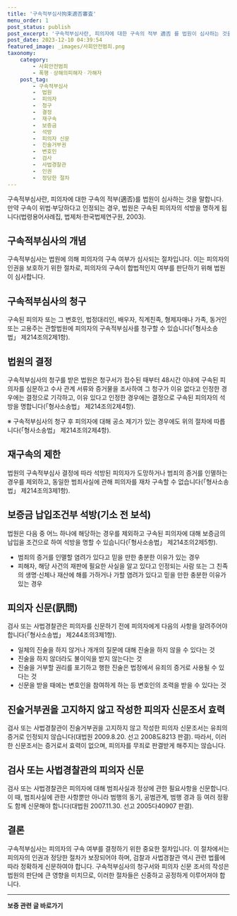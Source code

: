 ```yaml
---
title: '구속적부심사拘束適否審査'
menu_order: 1
post_status: publish
post_excerpt: '구속적부심사란, 피의자에 대한 구속의 적부 適否 를 법원이 심사하는 것을 말합니다. 만약 구속이 위법 부당하다고 인정되는 경우, 법원은 구속된 피의자의 석방을 명하게 됩니다 법령용어사례집, 법제처 한국법제연구원, 2003 .'
post_date: 2023-12-10 04:39:54
featured_image: _images/사회안전범죄.png
taxonomy:
    category:
        - 사회안전범죄
        - 폭행ㆍ상해의피해자ㆍ가해자
    post_tag:
        - 구속적부심사
        -  법원
        -  피의자
        -  청구
        -  결정
        -  재구속
        -  보증금
        -  석방
        -  피의자 신문
        -  진술거부권
        -  변호인
        -  검사
        -  사법경찰관
        -  인권
        -  정당한 절차
---
```



구속적부심사란, 피의자에 대한 구속의 적부(適否)를 법원이 심사하는 것을 말합니다. 만약 구속이 위법·부당하다고 인정되는 경우, 법원은 구속된 피의자의 석방을 명하게 됩니다(법령용어사례집, 법제처·한국법제연구원, 2003).

## 구속적부심사의 개념

구속적부심사는 법원에 의해 피의자의 구속 여부가 심사되는 절차입니다. 이는 피의자의 인권을 보호하기 위한 절차로, 피의자의 구속이 합법적인지 여부를 판단하기 위해 법원이 심사합니다.

## 구속적부심사의 청구

구속된 피의자 또는 그 변호인, 법정대리인, 배우자, 직계친족, 형제자매나 가족, 동거인 또는 고용주는 관할법원에 피의자의 구속적부심사를 청구할 수 있습니다(「형사소송법」 제214조의2제1항).

## 법원의 결정

구속적부심사의 청구를 받은 법원은 청구서가 접수된 때부터 48시간 이내에 구속된 피의자를 심문하고 수사 관계 서류와 증거물을 조사하여 그 청구가 이유 없다고 인정한 경우에는 결정으로 기각하고, 이유 있다고 인정한 경우에는 결정으로 구속된 피의자의 석방을 명합니다(「형사소송법」 제214조의2제4항).

※ 구속적부심사의 청구 후 피의자에 대해 공소 제기가 있는 경우에도 위의 절차에 따릅니다(「형사소송법」 제214조의2제4항).

## 재구속의 제한

법원의 구속적부심사 결정에 따라 석방된 피의자가 도망하거나 범죄의 증거를 인멸하는 경우를 제외하고, 동일한 범죄사실에 관해 피의자를 재차 구속할 수 없습니다(「형사소송법」 제214조의3제1항).

## 보증금 납입조건부 석방(기소 전 보석)

법원은 다음 중 어느 하나에 해당하는 경우를 제외하고 구속된 피의자에 대해 보증금의 납입을 조건으로 하여 석방을 명할 수 있습니다(「형사소송법」 제214조의2제5항).

- 범죄의 증거를 인멸할 염려가 있다고 믿을 만한 충분한 이유가 있는 경우
- 피해자, 해당 사건의 재판에 필요한 사실을 알고 있다고 인정되는 사람 또는 그 친족의 생명·신체나 재산에 해를 가하거나 가할 염려가 있다고 믿을 만한 충분한 이유가 있는 경우

## 피의자 신문(訊問)

검사 또는 사법경찰관은 피의자를 신문하기 전에 피의자에게 다음의 사항을 알려주어야 합니다(「형사소송법」 제244조의3제1항).

- 일체의 진술을 하지 않거나 개개의 질문에 대해 진술을 하지 않을 수 있다는 것
- 진술을 하지 않더라도 불이익을 받지 않는다는 것
- 진술을 거부할 권리를 포기하고 행한 진술은 법정에서 유죄의 증거로 사용될 수 있다는 것
- 신문을 받을 때에는 변호인을 참여하게 하는 등 변호인의 조력을 받을 수 있다는 것

## 진술거부권을 고지하지 않고 작성한 피의자 신문조서 효력

검사 또는 사법경찰관이 진술거부권을 고지하지 않고 작성한 피의자 신문조서는 유죄의 증거로 인정되지 않습니다(대법원 2009.8.20. 선고 2008도8213 판결). 따라서, 이러한 신문조서는 증거로서 효력이 없으며, 피의자를 무죄로 판결받게 해주지는 않습니다.

## 검사 또는 사법경찰관의 피의자 신문

검사 또는 사법경찰관은 피의자에 대해 범죄사실과 정상에 관한 필요사항을 신문합니다. 이 때, 범죄사실에 관한 사항뿐만 아니라 범행의 동기, 공범관계, 범행 경과 등 여러 정황도 함께 신문해야 합니다(대법원 2007.11.30. 선고 2005다40907 판결).

## 결론

구속적부심사는 피의자의 구속 여부를 결정하기 위한 중요한 절차입니다. 이 절차에서는 피의자의 인권과 정당한 절차가 보장되어야 하며, 검찰과 사법경찰관 역시 관련 법률에 따라 정확하게 신문하여야 합니다. 구속적부심사의 청구서와 피의자 신문 조서의 작성은 법원의 판단에 큰 영향을 미치므로, 이러한 절차들은 신중하고 공정하게 이루어져야 합니다. 
<!-- wp:separator -->
<hr class="wp-block-separator has-alpha-channel-opacity"/>
<!-- /wp:separator -->

<!-- wp:group {"backgroundColor":"base","layout":{"type":"constrained"}} -->
<div class="wp-block-group has-base-background-color has-background"><!-- wp:paragraph {"align":"center","fontSize":"medium"} -->
<p class="has-text-align-center has-large-font-size"><strong>보증 관련 글 바로가기</strong></p>
<!-- /wp:paragraph -->


<!-- wp:latest-posts
{"categories":[{"id":13571,"count":19,"description":"","link":"https://uknowlaw.com/category/%eb%b3%b4%ec%a6%9d/","name":"보증","slug":"보증","taxonomy":"category","parent":0,"meta":[],"_links":{"self":[{"href":"https://uknowlaw.com/wp-json/wp/v2/categories/13571"}],"collection":[{"href":"https://uknowlaw.com/wp-json/wp/v2/categories"}],"about":[{"href":"https://uknowlaw.com/wp-json/wp/v2/taxonomies/category"}],"wp:post_type":[{"href":"https://uknowlaw.com/wp-json/wp/v2/posts?categories=13571"}],"curies":[{"name":"wp","href":"https://api.w.org/{rel}","templated":true}]}}],"postsToShow":100,"excerptLength":28,"postLayout":"grid","columns":2,"featuredImageAlign":"left","featuredImageSizeSlug":"large","fontSize":"small"} /--></div>
<!-- /wp:group -->